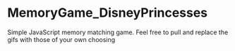 # MemoryGame_DisneyPrincesses

Simple JavaScript memory matching game. Feel free to pull and replace the gifs with those of your own choosing
